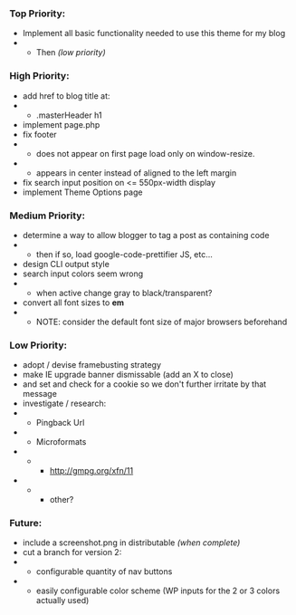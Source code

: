 ### Top Priority:
+ Implement all basic functionality needed to use this theme for my blog
+ + Then *(low priority)*


### High Priority:
+ add href to blog title at: 
+ + .masterHeader h1
+ implement page.php
+ fix footer
+ + does not appear on first page load only on window-resize.
+ + appears in center instead of aligned to the left margin
+ fix search input position on <= 550px-width display
+ implement Theme Options page

### Medium Priority:
+ determine a way to allow blogger to tag a post as containing code
+ + then if so, load google-code-prettifier JS, etc...
+ design CLI output style	
+ search input colors seem wrong
+ + when active change gray to black/transparent?
+ convert all font sizes to **em**
+ + NOTE: consider the default font size of major browsers beforehand	

### Low Priority:
+ adopt / devise framebusting strategy
+ make IE upgrade banner dismissable (add an X to close)
+ and set and check for a cookie so we don't further irritate by that message
+ investigate / research:
+ + Pingback Url
+ + Microformats
+ + + http://gmpg.org/xfn/11
+ + + other?

### Future:
+ include a screenshot.png in distributable *(when complete)*
+ cut a branch for version 2:
+ + configurable quantity of nav buttons
+ + easily configurable color scheme (WP inputs for the 2 or 3 colors actually used)